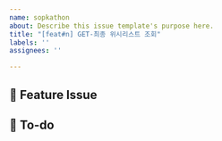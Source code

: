 ```yaml
---
name: sopkathon
about: Describe this issue template's purpose here.
title: "[feat#n] GET-최종 위시리스트 조회"
labels: ''
assignees: ''

---
```


## 📌  Feature Issue
<!-- 구현하고자하는 내용에 대해 작성해주세요! -->

## 📝  To-do
<!-- 구현할 때 해야하는 작업들의 List를 적어주세요! -->
